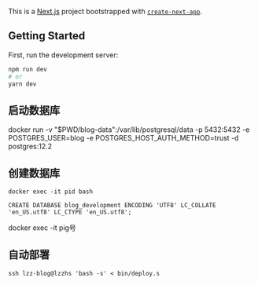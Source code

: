 This is a [Next.js](https://nextjs.org/) project bootstrapped with [`create-next-app`](https://github.com/vercel/next.js/tree/canary/packages/create-next-app).

## Getting Started

First, run the development server:

```bash
npm run dev
# or
yarn dev
```

## 启动数据库
docker run -v "$PWD/blog-data":/var/lib/postgresql/data -p 5432:5432 -e POSTGRES_USER=blog -e POSTGRES_HOST_AUTH_METHOD=trust -d postgres:12.2

## 创建数据库
```
docker exec -it pid bash

CREATE DATABASE blog_development ENCODING 'UTF8' LC_COLLATE 'en_US.utf8' LC_CTYPE 'en_US.utf8';

```


docker exec -it pig号

## 自动部署

```
ssh lzz-blog@lzzhs 'bash -s' < bin/deploy.s
```

